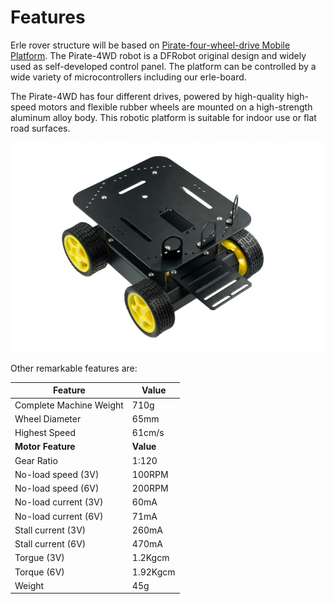 
# Features

Erle rover structure will be based on  [Pirate-four-wheel-drive Mobile Platform](http://www.dfrobot.com/index.php?route=product/product&path=37_111&product_id=97). The Pirate-4WD robot is a DFRobot original design and widely used
as self-developed control panel. The platform can be
controlled by a wide variety of microcontrollers including our erle-board.

The Pirate-4WD has four different
drives, powered by high-quality high-speed motors and flexible rubber wheels
are mounted on a high-strength aluminum alloy body. This robotic platform is
suitable for indoor use or flat road surfaces.

![rover](../img/Pirate_4WD.jpg)

Other remarkable features are:

|**Feature**|**Value**|
|--|--|
|Complete Machine Weight|710g|
|Wheel Diameter | 65mm|
|Highest Speed| 61cm/s|
|**Motor Feature**|**Value**|
|Gear Ratio | 1:120|
|No-load speed (3V)| 100RPM|
|No-load speed (6V)| 200RPM|
|No-load current (3V)|60mA|
|No-load current (6V)| 71mA|
|Stall current (3V)| 260mA|
|Stall current (6V)| 470mA|
|Torgue (3V)| 1.2Kgcm|
|Torque (6V)| 1.92Kgcm|
|Weight | 45g|



